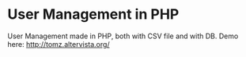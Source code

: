 # User Management in PHP
User Management made in PHP, both with CSV file and with DB.
Demo here: <a href="http://tomz.altervista.org/" target="_blank">http://tomz.altervista.org/</a>
